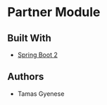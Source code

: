 # Partner Module

## Built With
* [Spring Boot 2](https://spring.io/projects/spring-boot)

## Authors
* Tamas Gyenese
